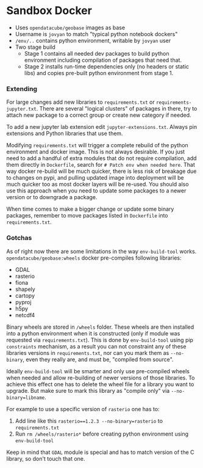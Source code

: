 Sandbox Docker
==============

- Uses `opendatacube/geobase` images as base
- Username is `jovyan` to match "typical python notebook dockers"
- `/env/..` contains python environment, writable by `jovyan` user
- Two stage build
  - Stage 1 contains all needed dev packages to build python environment including compilation of packages that need that.
  - Stage 2 installs run-time dependencies only (no headers or static libs) and copies pre-built python environment from stage 1.


### Extending

For large changes add new libraries to `requirements.txt` or
`requirements-jupyter.txt`. There are several "logical clusters" of packages in
there, try to attach new package to a correct group or create new category if
needed.

To add a new jupyter lab extension edit `jupyter-extensions.txt`. Always pin
extensions and Python libraries that use them.

Modifying `requirements.txt` will trigger a complete rebuild of the python
environment and docker image. This is not always desirable. If you just need to
add a handful of extra modules that do not require compilation, add them
directly in `Dockerfile`, search for `# Patch env when needed here`. That way
docker re-build will be much quicker, there is less risk of breakage due to
changes on pypi, and pulling updated image into deployment will be much quicker
too as most docker layers will be re-used. You should also use this approach
when you need to update some packages to a newer version or to downgrade a
package.

When time comes to make a bigger change or update some binary packages, remember
to move packages listed in `Dockerfile` into `requirements.txt`.

### Gotchas

As of right now there are some limitations in the way `env-build-tool` works.
`opendatacube/geobase:wheels` docker pre-compiles following libraries:

- GDAL
- rasterio
- fiona
- shapely
- cartopy
- pyproj
- h5py
- netcdf4

Binary wheels are stored in `/wheels` folder. These wheels are then installed
into a python environment when it is constructed (only if module was requested
via `requirements.txt`). This is done by `env-build-tool` using pip
`constraints` mechanism, as a result you can not constraint any of these
libraries versions in `requirements.txt`, nor can you mark them as
`--no-binary`, even they really are, and must be, "compiled from source".

Ideally `env-build-tool` will be smarter and only use pre-compiled wheels when
needed and allow re-building of newer versions of those libraries. To achieve
this effect one has to delete the wheel file for a library you want to upgrade.
But make sure to mark this library as "compile only" via `--no-binary=libname`.

For example to use a specific version of `rasterio` one has to:

1. Add line like this `rasterio==1.2.3 --no-binary=rasterio` to `requirements.txt`
2. Run `rm /wheels/rasterio*` before creating python environment using `env-build-tool`

Keep in mind that `GDAL` module is special and has to match version of the C
library, so don't touch that one.
